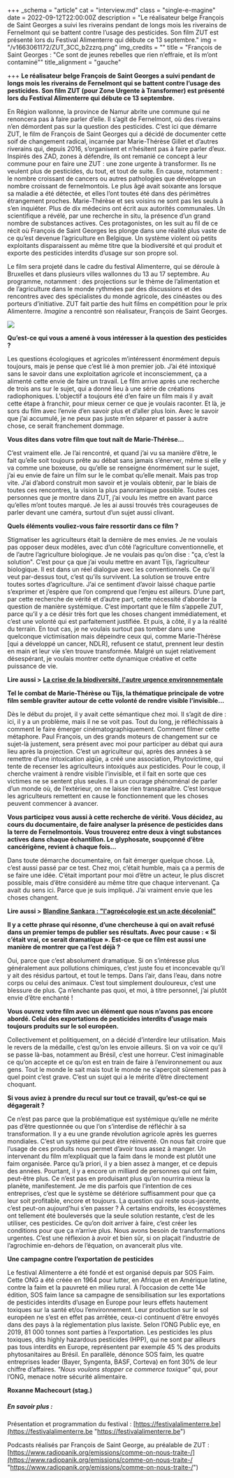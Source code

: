 +++
_schema = "article"
cat = "interview.md"
class = "single-e-magine"
date = 2022-09-12T22:00:00Z
description = "Le réalisateur belge François de Saint Georges a suivi les riverains pendant de longs mois les riverains de Fernelmont qui se battent contre l’usage des pesticides. Son film ZUT est présenté lors du Festival Alimenterre qui débute ce 13 septembre."
img = "/v1663061172/ZUT_3CC_b2zzrq.png"
img_credits = ""
title = "François de Saint Georges : \"Ce sont de jeunes rebelles que rien n’effraie, et ils m’ont contaminé\""
title_alignment = "gauche"

+++
**Le réalisateur belge François de Saint Georges a suivi pendant de longs mois les riverains de Fernelmont qui se battent contre l’usage des pesticides. Son film ZUT (pour Zone Urgente à Transformer) est présenté lors du Festival Alimenterre qui débute ce 13 septembre.**

En Région wallonne, la province de Namur abrite une commune qui ne renoncera pas à faire parler d’elle. Il s’agit de Fernelmont, où des riverains n’en démordent pas sur la question des pesticides. C’est ici que démarre ZUT, le film de François de Saint Georges qui a décidé de documenter cette soif de changement radical, incarnée par Marie-Thérèse Gillet et d’autres riverains qui, depuis 2016, s’organisent et n’hésitent pas à faire parler d’eux. Inspirés des ZAD, zones à défendre, ils ont remanié ce concept à leur commune pour en faire une ZUT : une zone urgente à transformer. Ils ne veulent plus de pesticides, du tout, et tout de suite. En cause, notamment : le nombre croissant de cancers ou autres pathologies que développe un nombre croissant de fernelmontois. Le plus âgé avait soixante ans lorsque sa maladie a été détectée, et elles l’ont toutes été dans des périmètres étrangement proches. Marie-Thérèse et ses voisins ne sont pas les seuls à s’en inquiéter. Plus de dix médecins ont écrit aux autorités communales. Un scientifique a révélé, par une recherche in situ, la présence d’un grand nombre de substances actives. Ces protagonistes, on les suit au fil de ce récit où François de Saint Georges les plonge dans une réalité plus vaste de ce qu’est devenue l’agriculture en Belgique. Un système violent où petits exploitants disparaissent au même titre que la biodiversité et qui produit et exporte des pesticides interdits d’usage sur son propre sol.

Le film sera projeté dans le cadre du festival Alimenterre, qui se déroule à Bruxelles et dans plusieurs villes wallonnes du 13 au 17 septembre. Au programme, notamment : des projections sur le thème de l’alimentation et de l’agriculture dans le monde rythmées par des discussions et des rencontres avec des spécialistes du monde agricole, des cinéastes ou des porteurs d’initiative. ZUT fait partie des huit films en compétition pour le prix Alimenterre. _Imagine_ a rencontré son réalisateur, François de Saint Georges.

![](https://res.cloudinary.com/drg3m95yg/image/upload/c_limit,dpr_auto,q_70,w_1000,f_auto/v1663061232/AFFICHE_ZUT_zones_urgentes_%C3%A0_transformer_l3rtwk.jpg)

**Qu’est-ce qui vous a amené à vous intéresser à la question des pesticides ?**

Les questions écologiques et agricoles m’intéressent énormément depuis toujours, mais je pense que c’est lié à mon premier job. J’ai été intoxiqué sans le savoir dans une exploitation agricole et inconsciemment, ça a alimenté cette envie de faire un travail. Le film arrive après une recherche de trois ans sur le sujet, qui a donné lieu à une série de créations radiophoniques. L’objectif a toujours été d’en faire un film mais il y avait cette étape à franchir, pour mieux cerner ce que je voulais raconter. Et là, je sors du film avec l’envie d’en savoir plus et d’aller plus loin. Avec le savoir que j’ai accumulé, je ne peux pas juste m’en séparer et passer à autre chose, ce serait franchement dommage.

**Vous dites dans votre film que tout naît de Marie-Thérèse...**

C’est vraiment elle. Je l’ai rencontré, et quand j’ai vu sa manière d’être, le fait qu’elle soit toujours prête au débat sans jamais s’énerver, même si elle y va comme une boxeuse, ou qu’elle se renseigne énormément sur le sujet, j’ai eu envie de faire un film sur le le combat qu’elle menait. Mais pas trop vite. J’ai d’abord construit mon savoir et je voulais obtenir, par le biais de toutes ces rencontres, la vision la plus panoramique possible. Toutes ces personnes que je montre dans ZUT, j’ai voulu les mettre en avant parce qu’elles m’ont toutes marqué. Je les ai aussi trouvés très courageuses de parler devant une caméra, surtout d’un sujet aussi clivant.

**Quels éléments vouliez-vous faire ressortir dans ce film ?**

Stigmatiser les agriculteurs était la dernière de mes envies. Je ne voulais pas opposer deux modèles, avec d’un côté l’agriculture conventionnelle, et de l’autre l’agriculture biologique. Je ne voulais pas qu’on dise : "ça, c’est la solution". C’est pour ça que j’ai voulu mettre en avant Tijs, l’agriculteur biologique. Il est dans un réel dialogue avec les conventionnels. Ce qu’il veut par-dessus tout, c’est qu’ils survivent. La solution se trouve entre toutes sortes d’agriculture. J’ai ce sentiment d’avoir laissé chaque partie s’exprimer et j’espère que l’on comprend que l’enjeu est ailleurs. D’une part, par cette recherche de vérité et d’autre part, cette nécessité d’aborder la question de manière systémique. C’est important que le film s’appelle ZUT, parce qu’il y a ce désir très fort que les choses changent immédiatement, et c’est une volonté qui est parfaitement justifiée. Et puis, à côté, il y a la réalité du terrain. En tout cas, je ne voulais surtout pas tomber dans une quelconque victimisation mais dépeindre ceux qui, comme Marie-Thérèse \[qui a développé un cancer, NDLR\], refusent ce statut, prennent leur destin en main et leur vie s’en trouve transformée. Malgré un sujet relativement désespérant, je voulais montrer cette dynamique créative et cette puissance de vie.

**Lire aussi >** [**La crise de la biodiversité, l'autre urgence environnementale**](https://www.imagine-magazine.com/libre-acces/analyse/crise-de-la-biodiversite-l-autre-urgence-environnementale/)

**Tel le combat de Marie-Thérèse ou Tijs, la thématique principale de votre film semble graviter autour de cette volonté de rendre visible l’invisible...**

Dès le début du projet, il y avait cette sémantique chez moi. Il s’agit de dire : ici, il y a un problème, mais il ne se voit pas. Tout du long, je réfléchissais à comment le faire émerger cinématographiquement. Comment filmer cette métaphore. Paul François, un des grands moteurs de changement sur ce sujet-là justement, sera présent avec moi pour participer au débat qui aura lieu après la projection. C’est un agriculteur qui, après des années à se remettre d’une intoxication aigüe, a créé une association, Phytovictime, qui tente de recenser les agriculteurs intoxiqués aux pesticides. Pour le coup, il cherche vraiment à rendre visible l’invisible, et il fait en sorte que ces victimes ne se sentent plus seules. Il a un courage phénoménal de parler d’un monde où, de l’extérieur, on ne laisse rien transparaître. C’est lorsque les agriculteurs remettent en cause le fonctionnement que les choses peuvent commencer à avancer.

**Vous participez vous aussi à cette recherche de vérité. Vous décidez, au cours du documentaire, de faire analyser la présence de pesticides dans la terre de Fernelmontois. Vous trouverez entre deux à vingt substances actives dans chaque échantillon. Le glyphosate, soupçonné d’être cancérigène, revient à chaque fois…**

Dans toute démarche documentaire, on fait émerger quelque chose. Là, c’est aussi passé par ce test. Chez moi, c’était humble, mais ça a permis de se faire une idée. C’était important pour moi d’être un acteur, le plus discret possible, mais d’être considéré au même titre que chaque intervenant. Ça avait du sens ici. Parce que je suis impliqué. J’ai vraiment envie que les choses changent.

**Lire aussi >** [**Blandine Sankara : "l'agroécologie est un acte décolonial"**](https://www.imagine-magazine.com/libre-acces/rencontre/blandine-sankara-l-agroecologie-est-un-acte-decolonial/)

**Il y a cette phrase qui résonne, d’une chercheuse à qui on avait refusé dans un premier temps de publier ses résultats. Avec pour cause : « Si c’était vrai, ce serait dramatique ». Est-ce que ce film est aussi une manière de montrer que ça l’est déjà ?**

Oui, parce que c’est absolument dramatique. Si on s’intéresse plus généralement aux pollutions chimiques, c’est juste fou et inconcevable qu’il y ait des résidus partout, et tout le temps. Dans l’air, dans l’eau, dans notre corps ou celui des animaux. C’est tout simplement douloureux, c’est une blessure de plus. Ça n’enchante pas quoi, et moi, à titre personnel, j’ai plutôt envie d’être enchanté !

**Vous ouvrez votre film avec un élément que nous n’avons pas encore abordé. Celui des exportations de pesticides interdits d’usage mais toujours produits sur le sol européen.**

Collectivement et politiquement, on a décidé d’interdire leur utilisation. Mais le revers de la médaille, c’est qu’on les envoie ailleurs. Si on va voir ce qu’il se passe là-bas, notamment au Brésil, c’est une horreur. C’est inimaginable ce qu’on accepte et ce qu’on est en train de faire à l’environnement ou aux gens. Tout le monde le sait mais tout le monde ne s’aperçoit sûrement pas à quel point c’est grave. C’est un sujet qui a le mérite d’être directement choquant.

**Si vous aviez à prendre du recul sur tout ce travail, qu’est-ce qui se dégagerait ?**

Ce n’est pas parce que la problématique est systémique qu’elle ne mérite pas d’être questionnée ou que l’on s’interdise de réfléchir à sa transformation. Il y a eu une grande révolution agricole après les guerres mondiales. C’est un système qui peut être réinventé. On nous fait croire que l’usage de ces produits nous permet d’avoir tous assez à manger. Un intervenant du film m’expliquait que la faim dans le monde est plutôt une faim organisée. Parce qu’à priori, il y a bien assez à manger, et ce depuis des années. Pourtant, il y a encore un milliard de personnes qui ont faim, peut-être plus. Ce n’est pas en produisant plus qu’on nourrira mieux la planète, manifestement. Je me dis parfois que l’intention de ces entreprises, c’est que le système se détériore suffisamment pour que ça leur soit profitable, encore et toujours. La question qui reste sous-jacente, c’est peut-on aujourd’hui s’en passer ? À certains endroits, les écosystèmes ont tellement été bouleversés que la seule solution restante, c’est de les utiliser, ces pesticides. Ce qu’on doit arriver à faire, c’est créer les conditions pour que ça n’arrive plus. Nous avons besoin de transformations urgentes. C’est une réflexion à avoir et bien sûr, si on plaçait l’industrie de l’agrochimie en-dehors de l’équation, on avancerait plus vite. 

**Une campagne contre l’exportation de pesticides**

Le festival Alimenterre a été fondé et est organisé depuis par SOS Faim. Cette ONG a été créée en 1964 pour lutter, en Afrique et en Amérique latine, contre la faim et la pauvreté en milieu rural. À l’occasion de cette 14e édition, SOS faim lance sa campagne de sensibilisation sur les exportations de pesticides interdits d’usage en Europe pour leurs effets hautement toxiques sur la santé et/ou l’environnement. Leur production sur le sol européen ne s’est en effet pas arrêtée, ceux-ci continuent d'être envoyés dans des pays à la réglementation plus laxiste. Selon l’ONG Public eye, en 2019, 81 000 tonnes sont parties à l’exportation. Les pesticides les plus toxiques, dits highly hazardous pesticides (HPP), qui ne sont par ailleurs pas tous interdits en Europe, représentent par exemple 45 % des produits phytosanitaires au Brésil. En parallèle, dénonce SOS faim, les quatre entreprises leader (Bayer, Syngenta, BASF, Corteva) en font 30% de leur chiffre d’affaires. _"Nous voulons stopper ce commerce toxique"_ qui, pour l’ONG, menace notre sécurité alimentaire.

**Roxanne Machecourt (stag.)**

##### En savoir plus :

Présentation et programmation du festival : [https://festivalalimenterre.be](https://festivalalimenterre.be "https://festivalalimenterre.be")

Podcasts réalisés par François de Saint George, au préalable de ZUT : [https://www.radiopanik.org/emissions/comme-on-nous-traite-/](https://www.radiopanik.org/emissions/comme-on-nous-traite-/ "https://www.radiopanik.org/emissions/comme-on-nous-traite-/")